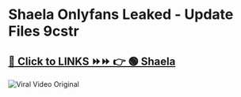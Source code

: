 
 # Shaela Onlyfans Leaked - Update Files 9cstr

## <h2><a href="https://clipsfans.com/Shaela&ref=git">🔗 Click to LINKS ⏩⏩ 👉 🟢 Shaela </a></h2>

<a href="https://clipsfans.com/Shaela&ref=git" rel="nofollow" data-target="animated-image.originalLink"><img src="https://i.ibb.co.com/xMMVF88/686577567.gif" alt="Viral Video Original" style="max-width: 100%; display: inline-block;" data-target="animated-image.originalImage"></a>

